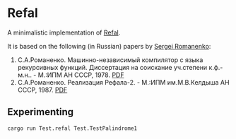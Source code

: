 # Refal

A minimalistic implementation of [Refal](https://en.wikipedia.org/wiki/Refal).

It is based on the following (in Russian) papers by [Sergei Romanenko](https://github.com/sergei-romanenko):
1. С.А.Романенко. Машинно-независимый компилятор с языка рекурсивных функций.
   Диссертация на соискание уч.степени к.ф.-м.н.. - М.:ИПМ АН СССР, 1978.
   [PDF](https://pat.keldysh.ru/~roman/doc/1978-Romanenko--Mashinno-nezavisimyj_kompilyator_s_yazyka_rekursivnyx_funkcij--PhD_thesis--LaTeX.pdf)
2. С.А.Романенко. Реализация Рефала-2. - М.:ИПМ им.М.В.Келдыша АН СССР, 1987.
   [PDF](https://pat.keldysh.ru/~roman/doc/1987-Romanenko--Realizaciya_Refala-2.pdf)

## Experimenting

```
cargo run Test.refal Test.TestPalindrome1
```
